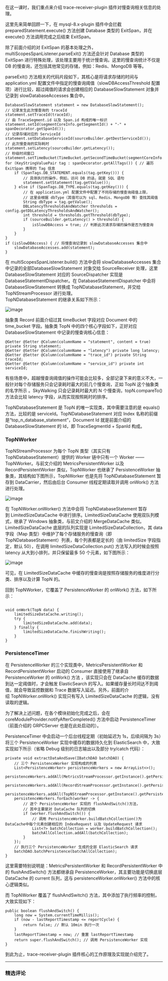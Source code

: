 <p data-nodeid="1048">在这一课时，我们重点来介绍 trace-receiver-plugin 插件对慢查询相关信息的处理。</p>
<p data-nodeid="1049">这里先来简单回顾一下，在 mysql-8.x-plugin 插件中会拦截 preparedStatement.execute() 方法创建 Database 类型的 ExitSpan，并在  execute() 方法调用完成之后结束 ExitSpan。</p>
<p data-nodeid="1050">除了前面介绍的对 ExitSpan 的基本处理之外，multiScopesSpanListener.parseExit() 方法还会针对 Database 类型的 ExitSpan 进行特殊处理，该处理主要用于统计慢查询。这里的慢查询统计不仅是 DB 的慢查询，还包括其他常见的存储，例如：Redis、MongoDB 等等。</p>
<p data-nodeid="1051">parseExit() 方法相关的代码片段如下，其核心是将请求存储的时间与 application.yml 配置文件中指定的慢查询阈值（slowDBAccessThreshold 配置项）进行比较，超过阈值的请求会创建相应的 DatabaseSlowStatement 对象并记录到 slowDatabaseAccesses 集合中。</p>
<pre class="lang-java" data-nodeid="1052"><code data-language="java">DatabaseSlowStatement&nbsp;statement&nbsp;=&nbsp;<span class="hljs-keyword">new</span>&nbsp;DatabaseSlowStatement();
<span class="hljs-comment">// 记录发生此次慢查询的 traceId</span>
statement.setTraceId(traceId); 
<span class="hljs-comment">// 由 TraceSegment.id 以及 Span.id 构成的唯一标识</span>
statement.setId(segmentCoreInfo.getSegmentId() + <span class="hljs-string">"-"</span> + spanDecorator.getSpanId());
<span class="hljs-comment">//&nbsp;记录存储对应的 ServiceId</span>
statement.setDatabaseServiceId(sourceBuilder.getDestServiceId()); 
<span class="hljs-comment">// 此次慢查询的实际耗时</span>
statement.setLatency(sourceBuilder.getLatency()); 
<span class="hljs-comment">// 秒级时间窗口</span>
statement.setTimeBucket(TimeBucket.getSecondTimeBucket(segmentCoreInfo.getStartTime()));
<span class="hljs-keyword">for</span>&nbsp;(KeyStringValuePair&nbsp;tag&nbsp;:&nbsp;spanDecorator.getAllTags())&nbsp;{&nbsp;<span class="hljs-comment">//&nbsp;遍历ExitSpan 携带的 Tag 信息</span>
    <span class="hljs-keyword">if</span> (SpanTags.DB_STATEMENT.equals(tag.getKey())) {
        <span class="hljs-comment">// 具体执行的操作，例如，访问 DB 的话，就是 SQL 语句</span>
&nbsp;&nbsp;&nbsp;&nbsp;&nbsp;&nbsp;&nbsp;&nbsp;statement.setStatement(tag.getValue());&nbsp;
    } <span class="hljs-keyword">else</span> <span class="hljs-keyword">if</span> (SpanTags.DB_TYPE.equals(tag.getKey())) {
&nbsp;&nbsp;&nbsp;&nbsp;&nbsp;&nbsp;&nbsp;&nbsp;<span class="hljs-comment">//&nbsp;在 application.yml 配置文件中配置了不同存储的慢查询阈值上限，</span>
&nbsp;&nbsp;&nbsp;&nbsp;&nbsp;&nbsp;&nbsp;&nbsp;<span class="hljs-comment">//&nbsp;这里会根据&nbsp;dbType（其值可以为 sql、Redis、MongoDB 等）查找其阈值</span>
        String dbType = tag.getValue(); 
        DBLatencyThresholdsAndWatcher thresholds = config.getDbLatencyThresholdsAndWatcher();
        <span class="hljs-keyword">int</span> threshold = thresholds.getThreshold(dbType);
        <span class="hljs-keyword">if</span> (sourceBuilder.getLatency() &gt; threshold) {
&nbsp;&nbsp;&nbsp;&nbsp;&nbsp;&nbsp;&nbsp;&nbsp;&nbsp;&nbsp;&nbsp;&nbsp;isSlowDBAccess&nbsp;=&nbsp;<span class="hljs-keyword">true</span>;&nbsp;<span class="hljs-comment">//&nbsp;判断此次请求存储的操作是否为慢查询</span>
        }
    }
}
<span class="hljs-keyword">if</span> (isSlowDBAccess) { <span class="hljs-comment">// 将慢查询记录到 slowDatabaseAccesses 集合中</span>
    slowDatabaseAccesses.add(statement);
}
</code></pre>
<p data-nodeid="1519">在 multiScopesSpanListener.build() 方法中会将 slowDatabaseAccesses 集合中记录的全部DatabaseSlowStatement 对象交给 SourceReceiver 处理，这里 DatabaseSlowStatement 对应的 SourceDispatcher 实现是 DatabaseStatementDispatcher。在 DatabaseStatementDispatcher 中会将 DatabaseSlowStatement 转换成 TopNDatabaseStatement，并交给 TopNStreamProcessor 进行处理。<br>
TopNDatabaseStatement 的继承关系如下所示：</p>
<p data-nodeid="1520" class=""><img src="https://s0.lgstatic.com/i/image/M00/20/59/CgqCHl7oY-2AXRtrAAFtUKJ2T34195.png" alt="image" data-nodeid="1526"></p>


<p data-nodeid="1055">抽象类 Record 前面介绍过其 timeBucket 字段对应 Document 中的 time_bucket 字段。抽象类 TopN 中的四个核心字段如下，正好对应 DatabaseSlowStatement 中记录的慢查询核心信息：</p>
<pre class="lang-java" data-nodeid="1056"><code data-language="java"><span class="hljs-meta">@Getter</span> <span class="hljs-meta">@Setter</span> <span class="hljs-meta">@Column(columnName = "statement", content = true)</span> <span class="hljs-keyword">private</span> String statement;
<span class="hljs-meta">@Getter</span> <span class="hljs-meta">@Setter</span> <span class="hljs-meta">@Column(columnName = "latency")</span> <span class="hljs-keyword">private</span> <span class="hljs-keyword">long</span> latency;
<span class="hljs-meta">@Getter</span> <span class="hljs-meta">@Setter</span> <span class="hljs-meta">@Column(columnName = "trace_id")</span> <span class="hljs-keyword">private</span> String traceId;
<span class="hljs-meta">@Getter</span> <span class="hljs-meta">@Setter</span> <span class="hljs-meta">@Column(columnName = "service_id")</span> <span class="hljs-keyword">private</span> <span class="hljs-keyword">int</span> serviceId;
</code></pre>
<p data-nodeid="1661">有些场景中，超越慢查询阈值的操作可能会比较多，全部记录下来的意义不大，一般针对每个存储服务只会记录耗时最大的前几个慢查询，正如 TopN 这个抽象类的名字所示 。SkyWalking 只会记录耗时最大的 N 个慢查询，topN.compareTo() 方法会比较 latency 字段，从而实现按照耗时的排序。</p>
<p data-nodeid="1662">TopNDatabaseStatement 是 TopN 的唯一实现类，其中需要注意的是 equals() 方法，比较的是 serviceId。TopNDatabaseStatement 对应 Index 名称的前缀是“top_n_database_statement”，Document Id 就是前面介绍的 DatabaseSlowStatement 的 Id，即 TraceSegmentId + SpanId 构成。</p>

<h3 data-nodeid="1805" class="">TopNWorker</h3>

<p data-nodeid="2067">TopNStreamProcessor 为每个 TopN 类型（其实只有 TopNDatabaseStatement）提供的 Worker 链中只有一个 Worker —— TopNWorker。与前文介绍的 MetricsPersistentWorker 以及 RecordPersistentWorker 类似，TopNWorker 也继承了 PersistenceWorker 抽象类，其结构如下图所示，TopNWorker 也是先将 TopNDatabaseStatement 暂存到 DataCarrier，然后由后台 Consumer 线程定期读取并调用 onWork() 方法进行处理。</p>
<p data-nodeid="2068" class=""><img src="https://s0.lgstatic.com/i/image/M00/20/4D/Ciqc1F7oZASAZ822AAEjgROFXtk196.png" alt="image" data-nodeid="2072"></p>


<p data-nodeid="2333">在&nbsp;TopNWorker.onWorker() 方法中会将&nbsp;TopNDatabaseStatement 暂存到&nbsp;LimitedSizeDataCache&nbsp;中进行排序。LimitedSizeDataCache 使用双队列模式，继承了 Windows 抽象类，与前文介绍的 MergeDataCache 类似。LimitedSizeDataCache&nbsp;底层的队列实现是&nbsp;LimitedSizeDataCollection，其 data 字段（Map 类型）中维护了每个存储服务的慢查询（即 TopNDatabaseStatement）列表，每个列表都是定长的（由 limitedSize 字段指定，默认 50），在调用 limitedSizeDataCollection.put() 方法写入的时候会按照 latency 从大到小排列，并只保留最多 50 个元素，如下图所示：</p>
<p data-nodeid="2334" class=""><img src="https://s0.lgstatic.com/i/image/M00/20/4D/Ciqc1F7oZCCAdh83AAKfFxpviaQ344.png" alt="image" data-nodeid="2338"></p>


<p data-nodeid="1063">可见，在&nbsp;LimitedSizeDataCache&nbsp;中缓存的慢查询是按照存储服务的维度进行分类、排序以及计算 TopN 的。</p>
<p data-nodeid="1064">回到 TopNWorker，它覆盖了 PersistenceWorker 的 onWork()&nbsp;方法，如下所示：</p>
<pre class="lang-java" data-nodeid="2541"><code data-language="java">
<span class="hljs-function"><span class="hljs-keyword">void</span> <span class="hljs-title">onWork</span><span class="hljs-params">(TopN data)</span> </span>{
    limitedSizeDataCache.writing();
    <span class="hljs-keyword">try</span> {
        limitedSizeDataCache.add(data);
    } <span class="hljs-keyword">finally</span> {
        limitedSizeDataCache.finishWriting();
    }
}
</code></pre>


<h3 data-nodeid="2676" class="">PersistenceTimer</h3>

<p data-nodeid="1067">在 PersistenceWorker 的三个实现类中，MetricsPersistentWorker 和 RecordPersistentWorker 启动的 Consumer 直接使用了继承自 PersistenceWorker 的 onWork() 方法&nbsp;，该实现只会在 DataCache 缓存的数据到达一定阈值时，才会触发 ElasticSearch 的写入。如果缓存量长时间达不到阈值，就会导致监控数据和 Trace 数据写入延迟。另外，前面的介绍&nbsp;TopNWorker.onWork() 实现只有写入&nbsp;LimitedSizeDataCache 的逻辑，没有读取的逻辑。</p>
<p data-nodeid="1068">为了解决上述问题，在各个模块初始化完成之后，会在 coreModuleProvider.notifyAfterCompleted() 方法中启动 PersistenceTimer（前面介绍的 GRPCServer 也是在此处启动的）。</p>
<p data-nodeid="1069">PersistenceTimer 中会启动一个后台线程定期（初始延迟为 1s，后续间隔为 3s）将三个 PersistenceWorker 实现中缓存的数据持久化到 ElasticSearch 中，大致实现如下所示（省略 Debug 级别的日志输出以及部分 try/catch 代码）：</p>
<pre class="lang-java" data-nodeid="1070"><code data-language="java"><span class="hljs-function"><span class="hljs-keyword">private</span> <span class="hljs-keyword">void</span> <span class="hljs-title">extractDataAndSave</span><span class="hljs-params">(IBatchDAO batchDAO)</span> </span>{
    <span class="hljs-comment">// 三个 PersistenceWorker 实现构成的列表</span>
    List&lt;PersistenceWorker&gt; persistenceWorkers = <span class="hljs-keyword">new</span> ArrayList&lt;&gt;();
    persistenceWorkers.addAll(MetricsStreamProcessor.getInstance().getPersistentWorkers());
    persistenceWorkers.addAll(RecordStreamProcessor.getInstance().getPersistentWorkers());
    persistenceWorkers.addAll(TopNStreamProcessor.getInstance().getPersistentWorkers());
    persistenceWorkers.forEach(worker -&gt; {
        <span class="hljs-comment">// 逐个 PersistenceWorker 实现的 flushAndSwitch()方法，</span>
        <span class="hljs-comment">// 其中主要是对 DataCache 队列的切换</span>
        <span class="hljs-keyword">if</span> (worker.flushAndSwitch()) {
            <span class="hljs-comment">// 调用 PersistenceWorker.buildBatchCollection()为 DataCache中每个元素创建相应的 IndexRequest 以及 UpdateRequest 请求</span>
            List&lt;?&gt; batchCollection = worker.buildBatchCollection();
            batchAllCollection.addAll(batchCollection);
        }
    });
    <span class="hljs-comment">// 执行三个 PersistenceWorker 生成的全部 ElasticSearch 请求</span>
    batchDAO.batchPersistence(batchAllCollection);
}
</code></pre>
<p data-nodeid="2812">这里需要特别说明是：MetricsPersistentWorker 和 RecordPersistentWorker 中的 flushAndSwitch() 方法都继承自 PersistenceWorker，其主要功能是切换底层 DataCache 的 current 队列，这与 persistenceWorker.onWorker() 方法中的核心逻辑类似。</p>
<p data-nodeid="2813">而 TopNWorker 覆盖了&nbsp;flushAndSwitch() 方法，其中添加了执行频率的控制，大致实现如下：</p>

<pre class="lang-java" data-nodeid="1072"><code data-language="java"><span class="hljs-function"><span class="hljs-keyword">public</span> <span class="hljs-keyword">boolean</span> <span class="hljs-title">flushAndSwitch</span><span class="hljs-params">()</span> </span>{
    <span class="hljs-keyword">long</span> now = System.currentTimeMillis();
    <span class="hljs-keyword">if</span> (now - lastReportTimestamp &lt;= reportCycle) {
        <span class="hljs-keyword">return</span> <span class="hljs-keyword">false</span>; <span class="hljs-comment">// 默认 10min 执行一次</span>
    }
    lastReportTimestamp = now; <span class="hljs-comment">// 重置 lastReportTimestamp</span>
&nbsp;&nbsp;&nbsp;&nbsp;<span class="hljs-keyword">return</span>&nbsp;<span class="hljs-keyword">super</span>.flushAndSwitch();&nbsp;<span class="hljs-comment">//&nbsp;调用&nbsp;PersistenceWorker 实现</span>
}
</code></pre>
<p data-nodeid="1073">到此为止，trace-receiver-plugin 插件核心的工作原理及实现就介绍完了。</p>

---

### 精选评论


